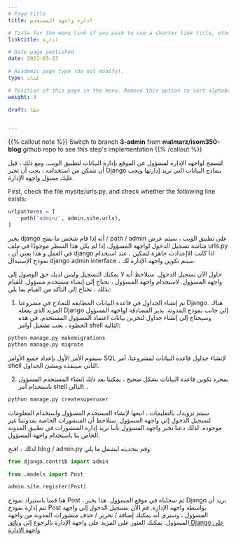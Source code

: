 ```yaml
---
# Page title
title: ادارة واجهه المستخدم

# Title for the menu link if you wish to use a shorter link title, otherwise remove this option.
linktitle: ادارة

# Date page published
date: 2021-03-23

# Academic page type (do not modify).
type: كتاب

# Position of this page in the menu. Remove this option to sort alphabetically.
weight: 3

draft: خطا


---
```


{{% callout note %}}
Switch to branch **3-admin** from **malmarz/isom350-blog** github repo to see this step's implementation
{{% /callout %}}

لتسمح لواجهه الإدارة لمسؤول عن الموقع بإدارة البيانات لتطبيق الويب. ومع ذلك ، قبل أن تتمكن من استخدامه ، يجب أن تخبر Django بنماذج البيانات التي تريد إدارتها ويجب عليك مسؤل واجهة الإدارة.

First, check the file mysite/urls.py, and check whether the following line exists:
```python
urlpatterns = [
    path('admin/', admin.site.urls),    
]
```
 يخبر django أنه إذا قام شخص ما بفتح / path / admin على تطبيق الويب ، سيتم عرض شاشة تسجيل الدخول لواجهة المسؤول. إذا لم يكن هذا السطر موجودًا في ملف urls.py ، في العمل و هذا يعني أن django اذا كانت الاإعدادت جاهزة لتمكين  ، عند استخدام نموذج الإستبدال django admin interface ، سيتم تكوين واجهة الإدارة لك.

حاول الآن تسجيل الدخول. ستلاحظ أنه لا يمكنك التسجيل وليس لديك حق الوصول إلى واجهة المسؤول. لاستخدام واجهة المسؤول ، تحتاج إلى إنشاء مستخدم مسؤول. للقيام بذلك ، نحتاج إلى التأكد من القيام بما يلي:

1. تم إنشاء الجداول في قاعدة البيانات المطابقة للنماذج في مشروعنا Django. هناك المزيد الذي يفعله Django إلى جانب نموذج المدونة. يدير المصادقة لواجهة المسؤول وسيحتاج إلى إنشاء جداول لتخزين بيانات اعتماد المسؤول المستخدم. في هذه الخطوة ، يجب تشغيل أوامر shell التالية:

```bash
python manage.py makemigrations
python manage.py migrate
```

سيقوم الأمر الأول بإعداد جميع الأوامر SQL لإنشاء جداول قاعدة البيانات لمشروعنا. أمر shell الثاني سينفذه وينشئ الجداول.

2. بمجرد تكوين قاعدة البيانات بشكل صحيح ، يمكننا بعد ذلك إنشاء المستخدم المسؤول باستخدام أمر shell التالي:
. 
```bash
python manage.py createsuperuser

```
سيتم تزويدك بالتعليمات ، اتبعها لإنشاء المستخدم المسؤول واستخدام المعلومات لتسجيل الدخول إلى واجهة المسؤول. ستلاحظ أن المنشورات الخاصة بمدونتنا غير موجودة. لذلك دعنا نخبر واجهة المسؤول بأننا نريد إدارة المنشورات في تطبيق المدونة الخاص بنا باستخدام واجهة المسؤول.

لذلك ، افتح blog / admin.py وقم بتحديثه ليشمل ما يلي:

```python
from django.contrib import admin

from .models import Post

admin.site.register(Post)
```

هنا قمنا باستيراد نموذج Post ، ثم سجلناه في موقع المسؤول. هذا يخبر Django نريد أن تتم إدارة نموذج Post بواسطة واجهة الإدارة. قم الآن بتسجيل الدخول إلى واجهة المسؤول ، وسترى أنه يمكنك إضافة / تحرير / حذف منشورات المدونة من واجهة المسؤول.
يمكنك العثور على المزيد على واجهة الإدارة بالرجوع إلى
 [وثائق Django على واجهة الإدارة](https://docs.djangoproject.com/en/3.1/ref/contrib/admin/)

